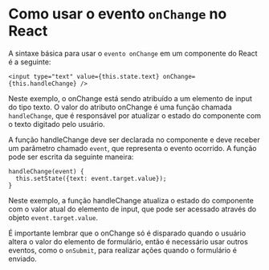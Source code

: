 # Como usar o evento `onChange` no React

A sintaxe básica para usar o `evento onChange` em um componente do React é a seguinte:

```
<input type="text" value={this.state.text} onChange={this.handleChange} />
```

Neste exemplo, o onChange está sendo atribuído a um elemento de input do tipo texto. O valor do atributo onChange é uma função chamada `handleChange`, que é responsável por atualizar o estado do componente com o texto digitado pelo usuário.

A função handleChange deve ser declarada no componente e deve receber um parâmetro chamado `event`, que representa o evento ocorrido. A função pode ser escrita da seguinte maneira:

```
handleChange(event) {
  this.setState({text: event.target.value});
}
```

Neste exemplo, a função handleChange atualiza o estado do componente com o valor atual do elemento de input, que pode ser acessado através do objeto `event.target.value`.

É importante lembrar que o onChange só é disparado quando o usuário altera o valor do elemento de formulário, então é necessário usar outros eventos, como o `onSubmit`, para realizar ações quando o formulário é enviado.


